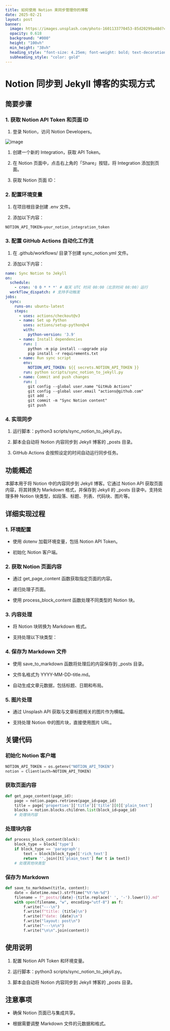 ```yaml
---
title: 如何使用 Notion 来同步管理你的博客
date: 2025-02-21
layout: post
banner:
  image: https://images.unsplash.com/photo-1601133770453-85d20299a48d?crop=entropy&cs=tinysrgb&fit=max&fm=jpg&ixid=M3w2OTIwMzJ8MHwxfHJhbmRvbXx8fHx8fHx8fDE3NDAxNDczOTZ8&ixlib=rb-4.0.3&q=80&w=1080
  opacity: 0.618
  background: "#000"
  height: "100vh"
  min_height: "38vh"
  heading_style: "font-size: 4.25em; font-weight: bold; text-decoration: underline"
  subheading_style: "color: gold"
---
```


# Notion 同步到 Jekyll 博客的实现方式

## 简要步骤

### 1. 获取 Notion API Token 和页面 ID

1. 登录 Notion，访问 Notion Developers。

![image](https://prod-files-secure.s3.us-west-2.amazonaws.com/a7a0cc5a-89b9-4cda-8686-1fba0ca52f40/d19c1afe-dea5-4312-9333-786b0ba83054/image.png?X-Amz-Algorithm=AWS4-HMAC-SHA256&X-Amz-Content-Sha256=UNSIGNED-PAYLOAD&X-Amz-Credential=ASIAZI2LB4664ZB5VWGB%2F20250221%2Fus-west-2%2Fs3%2Faws4_request&X-Amz-Date=20250221T141636Z&X-Amz-Expires=3600&X-Amz-Security-Token=IQoJb3JpZ2luX2VjEK7%2F%2F%2F%2F%2F%2F%2F%2F%2F%2FwEaCXVzLXdlc3QtMiJHMEUCIQCcI%2F4I6WWtqjXZK7owaTJ4lx05gUSUCRKIZjdMLZQU5AIgJHEr%2BqtRFD8fFJ9PY62je3kNrCebkv1QetbUdKBZ5oYqiAQI1%2F%2F%2F%2F%2F%2F%2F%2F%2F%2F%2FARAAGgw2Mzc0MjMxODM4MDUiDCWJbhaXosxcZRO%2F%2BircA9dtbFD7h5tNna3AXx3YKq3hBT%2BvXxC3J7Siaisyb00sqIPeCM4VlfDGQtJwL%2BUuJfwoFpZnfpH8h56Wtsl8xwfTI55ri8Pky34wX%2FjqcQ2lEkaqY%2BLn3MT%2BIg1KM%2FjxiqxDZTQnJHG%2BmT02C7caC5VPwhsfv6wz8vbXD5NuIfvCqX%2BbX8Ut%2FyLYyLt5aWVSqU3a3ah8CbLJwM3GregfCrVRjLNKLLDGdGjuaiP6FKVajfp5kdI3U6FYYwOdRcLkNEMPq4uAI%2BfqRm2wfUOtDih0%2FVMcmh1Mq7As5SrXnNxwVSppbh4TAXngnWB6KhPJ9oMZlPxWmYc2OwS6NNnoUfmmO4IsBRmvvBpn8UBchEQ%2F5LxcNECFZ%2Bfg5ty8Q2I8weJu4QMXigeRcN3eFHvmAMUUC7TtbAvENZSnBHiQ6PS%2BsNPnNPSWKD2zgOLG28pjbb2zL%2BBfM%2BAVSptaEYprzlKf7R3iAb18thkYH30oUmw1913LgoqGRjYfzSgO4SCmMldeNtNtqZqj3YfFleqbS0pMXkr5PCVzcaatP7lKYQH2vkSyEj3TT4lcVmU%2FpST8tmG2RH%2B5atpQNAbyi0qowCpag3a0Fr6TBpPpB3G6McVRQYcqShB8BSp3AOLqMP6B4r0GOqUBPjkyB9yhIdYqgAYRVhrSIW3bjVxUH8DdGtPJfQCzp4o%2FXJnlyLgpG7Ucc5QqqyjXe6%2B6UGw4%2BQY8mnjjsA%2FY2FQ5e9SfcTq%2B4gfKKzp7QhtpWS2l2fjKMBfoDLOxmsIq73TC6y67acd1VN5URnRR%2BScaovo858QapAdUPBAC4B%2BbtzAb7JbfPES%2BgaEskV114%2BXWvybo%2BYTF13gW1ikFaNijw7y9&X-Amz-Signature=53f6e6877ddc16ff69089ce1bba8775d3e46ef0c35815aa3c21db190f7575fcd&X-Amz-SignedHeaders=host&x-id=GetObject)

1. 创建一个新的 Integration，获取 API Token。

1. 在 Notion 页面中，点击右上角的「Share」按钮，将 Integration 添加到页面。

1. 获取 Notion 页面 ID：


### 2. 配置环境变量

1. 在项目根目录创建 .env 文件。

1. 添加以下内容：

```javascript
NOTION_API_TOKEN=your_notion_integration_token
```

### 3. 配置 GitHub Actions 自动化工作流

1. 在 .github/workflows/ 目录下创建 sync_notion.yml 文件。

1. 添加以下内容：

```yaml
name: Sync Notion to Jekyll
on:
  schedule:
    - cron: '0 0 * * *' # 每天 UTC 时间 00:00（北京时间 08:00）运行
  workflow_dispatch: # 支持手动触发
jobs:
  sync:
    runs-on: ubuntu-latest
    steps:
      - uses: actions/checkout@v3
      - name: Set up Python
        uses: actions/setup-python@v4
        with:
          python-version: '3.9'
      - name: Install dependencies
        run: |
          python -m pip install --upgrade pip
          pip install -r requirements.txt
      - name: Run sync script
        env:
          NOTION_API_TOKEN: ${{ secrets.NOTION_API_TOKEN }}
        run: python scripts/sync_notion_to_jekyll.py
      - name: Commit and push changes
        run: |
          git config --global user.name "GitHub Actions"
          git config --global user.email "actions@github.com"
          git add .
          git commit -m "Sync Notion content"
          git push
```

### 4. 实现同步

1. 运行脚本：python3 scripts/sync_notion_to_jekyll.py。

1. 脚本会自动将 Notion 内容同步到 Jekyll 博客的 _posts 目录。

1. GitHub Actions 会按照设定的时间自动运行同步任务。

## 功能概述

本脚本用于将 Notion 中的内容同步到 Jekyll 博客。它通过 Notion API 获取页面内容，将其转换为 Markdown 格式，并保存到 Jekyll 的 _posts 目录中。支持处理多种 Notion 块类型，如段落、标题、列表、代码块、图片等。

## 详细实现过程

### 1. 环境配置

- 使用 dotenv 加载环境变量，包括 Notion API Token。

- 初始化 Notion 客户端。

### 2. 获取 Notion 页面内容

- 通过 get_page_content 函数获取指定页面的内容。

- 递归处理子页面。

- 使用 process_block_content 函数处理不同类型的 Notion 块。

### 3. 内容处理

- 将 Notion 块转换为 Markdown 格式。

- 支持处理以下块类型：


### 4. 保存为 Markdown 文件

- 使用 save_to_markdown 函数将处理后的内容保存到 _posts 目录。

- 文件名格式为 YYYY-MM-DD-title.md。

- 自动生成文章元数据，包括标题、日期和布局。

### 5. 图片处理

- 通过 Unsplash API 获取与文章标题相关的图片作为横幅。

- 支持处理 Notion 中的图片块，直接使用图片 URL。

## 关键代码

### 初始化 Notion 客户端

```python
NOTION_API_TOKEN = os.getenv("NOTION_API_TOKEN")
notion = Client(auth=NOTION_API_TOKEN)
```

### 获取页面内容

```python
def get_page_content(page_id):
    page = notion.pages.retrieve(page_id=page_id)
    title = page['properties']['title']['title'][0]['plain_text']
    blocks = notion.blocks.children.list(block_id=page_id)
    # 处理块内容
```

### 处理块内容

```python
def process_block_content(block):
    block_type = block['type']
    if block_type == 'paragraph':
        text = block[block_type]['rich_text']
        return ''.join([t['plain_text'] for t in text])
    # 处理其他块类型
```

### 保存为 Markdown

```python
def save_to_markdown(title, content):
    date = datetime.now().strftime("%Y-%m-%d")
    filename = f"_posts/{date}-{title.replace(' ', '-').lower()}.md"
    with open(filename, "w", encoding="utf-8") as f:
        f.write("---\n")
        f.write(f"title: {title}\n")
        f.write(f"date: {date}\n")
        f.write("layout: post\n")
        f.write("---\n\n")
        f.write("\n\n".join(content))
```

## 使用说明

1. 配置 Notion API Token 和环境变量。

1. 运行脚本：python3 scripts/sync_notion_to_jekyll.py。

1. 脚本会自动将 Notion 内容同步到 Jekyll 博客的 _posts 目录。

## 注意事项

- 确保 Notion 页面已与集成共享。

- 根据需要调整 Markdown 文件的元数据和格式。